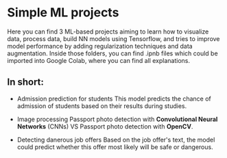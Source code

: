 # Simple ML projects
Here you can find 3 ML-based projects aiming to learn how to visualize data, process data, build NN models using Tensorflow, and tries to improve model performance by adding regularization techniques and data augmentation. 
Inside those folders, you can find .ipnb files which could be imported into Google Colab, where you can find all explanations. 

## In short:

- Admission prediction for students
This model predicts the chance of admission of students based on their results during studies.

- Image processing
Passport photo detection with **Convolutional Neural Networks** (CNNs) VS Passport photo detection with **OpenCV**.

- Detecting danerous job offers
Based on the job offer's text, the model could predict whether this offer most likely will be safe or dangerous.
